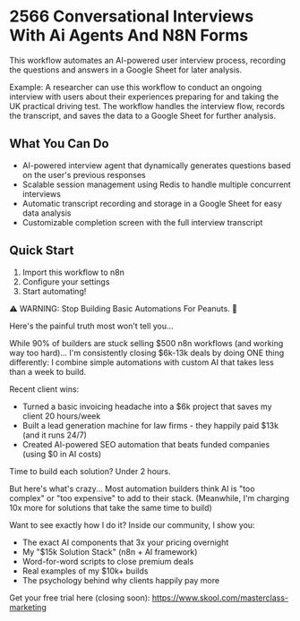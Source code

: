# 2566 Conversational Interviews With Ai Agents And N8N Forms

This workflow automates an AI-powered user interview process, recording the questions and answers in a Google Sheet for later analysis.

Example: A researcher can use this workflow to conduct an ongoing interview with users about their experiences preparing for and taking the UK practical driving test. The workflow handles the interview flow, records the transcript, and saves the data to a Google Sheet for further analysis.

## What You Can Do
- AI-powered interview agent that dynamically generates questions based on the user's previous responses
- Scalable session management using Redis to handle multiple concurrent interviews
- Automatic transcript recording and storage in a Google Sheet for easy data analysis
- Customizable completion screen with the full interview transcript

## Quick Start
1. Import this workflow to n8n
2. Configure your settings
3. Start automating!

⚠️ WARNING: Stop Building Basic Automations For Peanuts. 🚫

Here's the painful truth most won't tell you...

While 90% of builders are stuck selling $500 n8n workflows (and working way too hard)...
I'm consistently closing $6k-13k deals by doing ONE thing differently:
I combine simple automations with custom AI that takes less than a week to build.

Recent client wins:
* Turned a basic invoicing headache into a $6k project that saves my client 20 hours/week
* Built a lead generation machine for law firms - they happily paid $13k (and it runs 24/7)
* Created AI-powered SEO automation that beats funded companies (using $0 in AI costs)

Time to build each solution? Under 2 hours.

But here's what's crazy...
Most automation builders think AI is "too complex" or "too expensive" to add to their stack.
(Meanwhile, I'm charging 10x more for solutions that take the same time to build)

Want to see exactly how I do it?
Inside our community, I show you:
* The exact AI components that 3x your pricing overnight
* My "$15k Solution Stack" (n8n + AI framework)
* Word-for-word scripts to close premium deals
* Real examples of my $10k+ builds
* The psychology behind why clients happily pay more

Get your free trial here (closing soon): https://www.skool.com/masterclass-marketing
